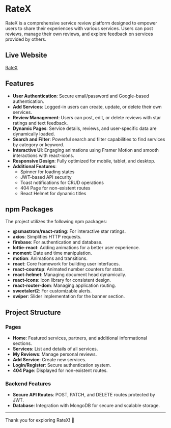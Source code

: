 # RateX

RateX is a comprehensive service review platform designed to empower users to share their experiences with various services. Users can post reviews, manage their own reviews, and explore feedback on services provided by others.

## Live Website
[RateX](https://rate-x.web.app)

## Features
- **User Authentication**: Secure email/password and Google-based authentication.
- **Add Services**: Logged-in users can create, update, or delete their own services.
- **Review Management**: Users can post, edit, or delete reviews with star ratings and text feedback.
- **Dynamic Pages**: Service details, reviews, and user-specific data are dynamically loaded.
- **Search and Filter**: Powerful search and filter capabilities to find services by category or keyword.
- **Interactive UI**: Engaging animations using Framer Motion and smooth interactions with react-icons.
- **Responsive Design**: Fully optimized for mobile, tablet, and desktop.
- **Additional Features**:
  - Spinner for loading states
  - JWT-based API security
  - Toast notifications for CRUD operations
  - 404 Page for non-existent routes
  - React Helmet for dynamic titles

## npm Packages
The project utilizes the following npm packages:
- **@smastrom/react-rating**: For interactive star ratings.
- **axios**: Simplifies HTTP requests.
- **firebase**: For authentication and database.
- **lottie-react**: Adding animations for a better user experience.
- **moment**: Date and time manipulation.
- **motion**: Animations and transitions.
- **react**: Core framework for building user interfaces.
- **react-countup**: Animated number counters for stats.
- **react-helmet**: Managing document head dynamically.
- **react-icons**: Icon library for consistent design.
- **react-router-dom**: Managing application routing.
- **sweetalert2**: For customizable alerts.
- **swiper**: Slider implementation for the banner section.

## Project Structure
### Pages
- **Home**: Featured services, partners, and additional informational sections.
- **Services**: List and details of all services.
- **My Reviews**: Manage personal reviews.
- **Add Service**: Create new services.
- **Login/Register**: Secure authentication system.
- **404 Page**: Displayed for non-existent routes.

### Backend Features
- **Secure API Routes**: POST, PATCH, and DELETE routes protected by JWT.
- **Database**: Integration with MongoDB for secure and scalable storage.

---

Thank you for exploring RateX! 🚀
